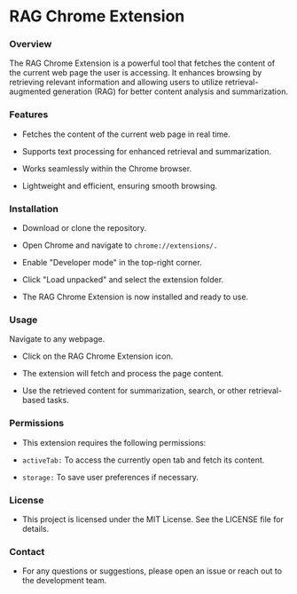 # RAG Chrome Extension

### Overview

The RAG Chrome Extension is a powerful tool that fetches the content of the current web page the user is accessing. It enhances browsing by retrieving relevant information and allowing users to utilize retrieval-augmented generation (RAG) for better content analysis and summarization.

### Features

- Fetches the content of the current web page in real time.

- Supports text processing for enhanced retrieval and summarization.

- Works seamlessly within the Chrome browser.

- Lightweight and efficient, ensuring smooth browsing.

### Installation

- Download or clone the repository.

- Open Chrome and navigate to `chrome://extensions/.`

- Enable "Developer mode" in the top-right corner.

- Click "Load unpacked" and select the extension folder.

- The RAG Chrome Extension is now installed and ready to use.

### Usage

Navigate to any webpage.

- Click on the RAG Chrome Extension icon.

- The extension will fetch and process the page content.

- Use the retrieved content for summarization, search, or other retrieval-based tasks.

### Permissions

- This extension requires the following permissions:

- `activeTab:` To access the currently open tab and fetch its content.

- `storage:` To save user preferences if necessary.

### License

- This project is licensed under the MIT License. See the LICENSE file for details.

### Contact

- For any questions or suggestions, please open an issue or reach out to the development team.
